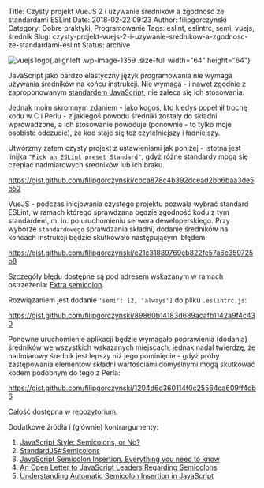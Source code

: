 Title: Czysty projekt VueJS 2 i używanie średników a zgodność ze standardami ESLint
Date: 2018-02-22 09:23
Author: filipgorczynski
Category: Dobre praktyki, Programowanie
Tags: eslint, eslintrc, semi, vuejs, średnik
Slug: czysty-projekt-vuejs-2-i-uzywanie-srednikow-a-zgodnosc-ze-standardami-eslint
Status: archive

![vuejs logo](https://filipgorczynski.files.wordpress.com/2017/11/vuejs_logo-e1519284315108.png){.alignleft .wp-image-1359 .size-full width="64" height="64"}

JavaScript jako bardzo elastyczny język programowania nie wymaga używania średników na końcu instrukcji. Nie wymaga - i nawet zgodnie z zaproponowanym [standardem JavaScript](https://standardjs.com/rules.html#semicolons), nie zaleca się ich stosowania.

Jednak moim skromnym zdaniem - jako kogoś, kto kiedyś popełnił trochę kodu w C i Perlu - z jakiegoś powodu średniki zostały do składni wprowadzone, a ich stosowanie powoduje (ponownie - to tylko moje osobiste odczucie), że kod staje się też czytelniejszy i ładniejszy.

Utwórzmy zatem czysty projekt z ustawieniami jak poniżej - istotna jest linijka `"Pick an ESLint preset Standard"`, gdyż różne standardy mogą się czepiać nadmiarowych średników lub ich braku.

https://gist.github.com/filipgorczynski/cbca878c4b392dcead2bb6baa3de5b52

VueJS - podczas inicjowania czystego projektu pozwala wybrać standard ESLint, w ramach którego sprawdzana będzie zgodność kodu z tym standardem, m. in. po uruchomieniu serwera deweloperskiego. Przy wyborze `standardowego` sprawdzania składni, dodanie średników na końcach instrukcji będzie skutkowało następującym  błędem:

https://gist.github.com/filipgorczynski/c21c31889769eb822fe57a6c359725b8

Szczegóły błędu dostępne są pod adresem wskazanym w ramach ostrzeżenia: [Extra semicolon](http://eslint.org/docs/rules/semi).

Rozwiązaniem jest dodanie `'semi': [2, 'always']` do pliku `.eslintrc.js`:

https://gist.github.com/filipgorczynski/89860b14183d689acafb1142a9f4c430

Ponowne uruchomienie aplikacji będzie wymagało poprawienia (dodania) średników we wszystkich wskazanych miejscach, jednak nadal twierdzę, że nadmiarowy średnik jest lepszy niż jego pominięcie - gdyż próby zastępowania elementów składni wartościami domyślnymi mogą skutkować kodem podobnym do tego z Perla:

https://gist.github.com/filipgorczynski/1204d6d360114f0c25564ca609ff4db6

Całość dostępna w [repozytorium](https://github.com/filipgorczynski/vuesemicolon).

Dodatkowe źródła i (głównie) kontrargumenty:

1.  [JavaScript Style: Semicolons, or No?](https://adtmag.com/Blogs/Dev-Watch/2016/04/javascript-semicolons.aspx)
2.  [StandardJS\#Semicolons](https://standardjs.com/rules.html#semicolons)
3.  [JavaScript Semicolon Insertion. Everything you need to know](http://inimino.org/~inimino/blog/javascript_semicolons)
4.  [An Open Letter to JavaScript Leaders Regarding Semicolons](http://blog.izs.me/post/2353458699/an-open-letter-to-javascript-leaders-regarding)
5.  [Understanding Automatic Semicolon Insertion in JavaScript](http://www.bradoncode.com/blog/2015/08/26/javascript-semi-colon-insertion/)
